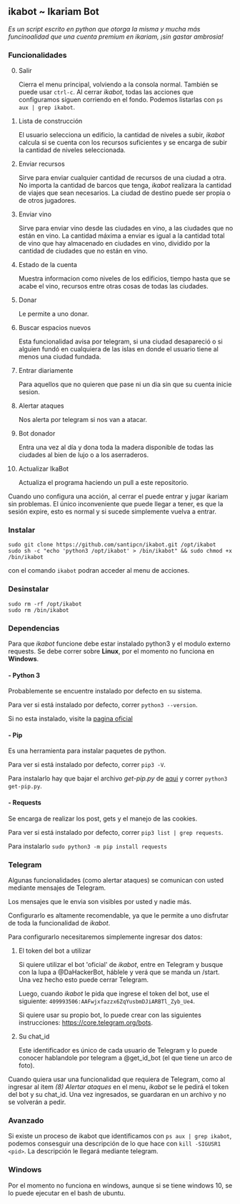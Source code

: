 ## ikabot ~ Ikariam Bot

_Es un script escrito en python que otorga la misma y mucha más funcinoalidad que una cuenta premium en ikariam, ¡sin gastar ambrosia!_

### Funcionalidades

0. Salir

	Cierra el menu principal, volviendo a la consola normal. También se puede usar `ctrl-c`. Al cerrar _ikabot_, todas las acciones que configuramos siguen corriendo en el fondo. Podemos listarlas con `ps aux | grep ikabot`.

1. Lista de construcción

	El usuario selecciona un edificio, la cantidad de niveles a subir, _ikabot_ calcula si se cuenta con los recursos suficientes y se encarga de subir la cantidad de niveles seleccionada.
	
2. Enviar recursos 

	Sirve para enviar cualquier cantidad de recursos de una ciudad a otra. No importa la cantidad de barcos que tenga, _ikabot_ realizara la cantidad de viajes que sean necesarios. La ciudad de destino puede ser propia o de otros jugadores.

3. Enviar vino

	Sirve para enviar vino desde las ciudades en vino, a las ciudades que no están en vino. La cantidad máxima a enviar es igual a la cantidad total de vino que hay almacenado en ciudades en vino, dividido por la cantidad de ciudades que no están en vino.

4. Estado de la cuenta

	Muestra informacion como niveles de los edificios, tiempo hasta que se acabe el vino, recursos entre otras cosas de todas las ciudades.
	
5. Donar

	Le permite a uno donar.
	
6. Buscar espacios nuevos

	Esta funcionalidad avisa por telegram, si una ciudad desapareció o si alguien fundó en cualquiera de las islas en donde el usuario tiene al menos una ciudad fundada.
	
7. Entrar diariamente

	Para aquellos que no quieren que pase ni un dia sin que su cuenta inicie sesion.
	
8. Alertar ataques

	Nos alerta por telegram si nos van a atacar.

9. Bot donador

	Entra una vez al día y dona toda la madera disponible de todas las ciudades al bien de lujo o a los aserraderos.

10. Actualizar IkaBot

	Actualiza el programa haciendo un pull a este repositorio.
	

Cuando uno configura una acción, al cerrar el puede entrar y jugar ikariam sin problemas. El único inconveniente que puede llegar a tener, es que la sesión expire, esto es normal y si sucede simplemente vuelva a entrar.

### Instalar

```
sudo git clone https://github.com/santipcn/ikabot.git /opt/ikabot
sudo sh -c "echo 'python3 /opt/ikabot' > /bin/ikabot" && sudo chmod +x /bin/ikabot
```
con el comando `ikabot` podran acceder al menu de acciones.

### Desinstalar

```
sudo rm -rf /opt/ikabot
sudo rm /bin/ikabot
```
### Dependencias

Para que _ikabot_ funcione debe estar instalado python3 y el modulo externo requests. Se debe correr sobre **Linux**, por el momento no funciona en **Windows**.

#### - Python 3
Probablemente se encuentre instalado por defecto en su sistema.

Para ver si está instalado por defecto, correr  `python3 --version`.

Si no esta instalado, visite la [pagina oficial](https://www.python.org/) 

#### - Pip
Es una herramienta para instalar paquetes de python.

Para ver si está instalado por defecto, correr  `pip3 -V`.

Para instalarlo hay que bajar el archivo _get-pip.py_ de [aqui](https://pip.pypa.io/en/stable/installing/) y correr `python3 get-pip.py`.

#### - Requests
Se encarga de realizar los post, gets y el manejo de las cookies.

Para ver si está instalado por defecto, correr  `pip3 list | grep requests`.

Para instalarlo `sudo python3 -m pip install requests`

### Telegram

Algunas funcionalidades (como alertar ataques) se comunican con usted mediante mensajes de Telegram.

Los mensajes que le envia son visibles por usted y nadie más.

Configurarlo es altamente recomendable, ya que le permite a uno disfrutar de toda la funcionalidad de _ikabot_.

Para configurarlo necesitaremos simplemente ingresar dos datos:

1) El token del bot a utilizar

	Si quiere utilizar el bot 'oficial' de _ikabot_, entre en Telegram y busque con la lupa a @DaHackerBot, háblele y verá que se manda un /start. Una vez hecho esto puede cerrar Telegram.
	
	Luego, cuando _ikabot_ le pida que ingrese el token del bot, use el siguiente: `409993506:AAFwjxfazzx6ZqYusbmDJiARBTl_Zyb_Ue4`.
	
	Si quiere usar su propio bot, lo puede crear con las siguientes instrucciones: https://core.telegram.org/bots.

2) Su chat_id

	Este identificador es único de cada usuario de Telegram y lo puede conocer hablandole por telegram a @get_id_bot (el que tiene un arco de foto).

Cuando quiera usar una funcionalidad que requiera de Telegram, como al ingresar al item _(8) Alertar ataques_ en el menu, _ikabot_ se le pedirá el token del bot y su chat_id. Una vez ingresados, se guardaran en un archivo y no se volverán a pedir.


### Avanzado

Si existe un proceso de ikabot que identificamos con `ps aux | grep ikabot`, podemos consesguir una descripción de lo que hace con `kill -SIGUSR1 <pid>`. La descripción le llegará mediante telegram.

### Windows

Por el momento no funciona en windows, aunque si se tiene windows 10, se lo puede ejecutar en el bash de ubuntu.

